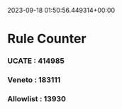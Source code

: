 2023-09-18 01:50:56.449314+00:00
# Rule Counter 
 ### UCATE : 414985

 ### Veneto : 183111

 ### Allowlist : 13930